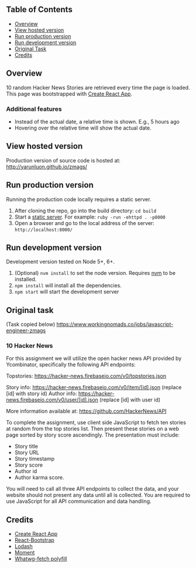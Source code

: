 ## Table of Contents
- [Overview](#overview)
- [View hosted version](#view-hosted-version)
- [Run production version](#run-production-version)
- [Run development version](#run-development-version)
- [Original Task](#original-task)
- [Credits](#credits)

## Overview
10 random Hacker News Stories are retrieved every time the page is loaded. This page was bootstrapped with [Create React App](https://github.com/facebookincubator/create-react-app).

### Additional features
- Instead of the actual date, a relative time is shown. E.g., 5 hours ago
- Hovering over the relative time will show the actual date.

## View hosted version
Production version of source code is hosted at: http://yarunluon.github.io/zmags/

## Run production version
Running the production code locally requires a static server.

1. After cloning the repo, go into the build directory: `cd build`
1. Start a [static server](https://gist.github.com/willurd/5720255). For example: `ruby -run -ehttpd . -p8000`
1. Open a browser and go to the local address of the server: `http://localhost:8000/`

## Run development version
Development version tested on Node 5+, 6+.
1. (Optional) `nvm install` to set the node version. Requires [nvm](https://github.com/creationix/nvm) to be installed.
1. `npm install` will install all the dependencies.
1. `npm start` will start the development server

## Original task
(Task copied below) https://www.workingnomads.co/jobs/javascript-engineer-zmags
### 10 Hacker News
For this assignment we will utilize the open hacker news API provided by Ycombinator, specifically the following API endpoints:

Topstories: https://hacker-news.firebaseio.com/v0/topstories.json

Story info: https://hacker-news.firebaseio.com/v0/item/[id].json (replace [id] with story id) Author info: https://hacker-news.firebaseio.com/v0/user/[id].json (replace [id] with user id)

More information available at: https://github.com/HackerNews/API

To complete the assignment, use client side JavaScript to fetch ten stories at random from the top stories list. Then present these stories on a web page sorted by story score ascendingly. The presentation must include:

* Story title
* Story URL
* Story timestamp
* Story score
* Author id
* Author karma score.

You will need to call all three API endpoints to collect the data, and your website should not present any data until all is collected. You are required to use JavaScript for all API communication and data handling.

## Credits
- [Create React App](https://github.com/facebookincubator/create-react-app)
- [React-Bootstrap](https://react-bootstrap.github.io/)
- [Lodash](https://lodash.com/)
- [Moment](https://momentjs.com/)
- [Whatwg-fetch polyfill](https://github.com/github/fetch)

